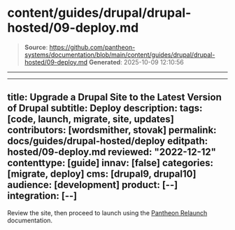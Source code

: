 # content/guides/drupal/drupal-hosted/09-deploy.md

> **Source**: https://github.com/pantheon-systems/documentation/blob/main/content/guides/drupal/drupal-hosted/09-deploy.md
> **Generated**: 2025-10-09 12:10:56

---

---
title: Upgrade a Drupal Site to the Latest Version of Drupal
subtitle: Deploy
description: 
tags: [code, launch, migrate, site, updates]
contributors: [wordsmither, stovak]
permalink: docs/guides/drupal-hosted/deploy
editpath: hosted/09-deploy.md
reviewed: "2022-12-12"
contenttype: [guide]
innav: [false]
categories: [migrate, deploy]
cms: [drupal9, drupal10]
audience: [development]
product: [--]
integration: [--]
---

Review the site, then proceed to launch using the [Pantheon Relaunch](/relaunch) documentation.